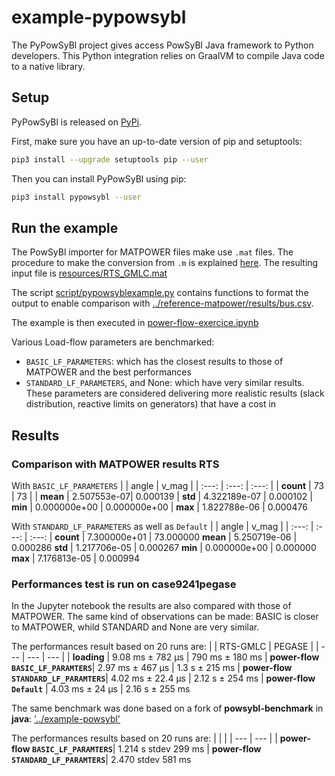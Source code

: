 # example-pypowsybl
The PyPowSyBl project gives access PowSyBl Java framework to Python developers. This Python integration relies on GraalVM to compile Java code to a native library.

## Setup
PyPowSyBl is released on [PyPi](https://pypi.org/project/pypowsybl/).

First, make sure you have an up-to-date version of pip and setuptools:
```bash
pip3 install --upgrade setuptools pip --user
```

Then you can install PyPowSyBl using pip:
```bash
pip3 install pypowsybl --user
```

## Run the example
The PowSyBl importer for MATPOWER files make use `.mat` files. The procedure to make the conversion from `.m` is explained [here](https://www.powsybl.org/pages/documentation/grid/formats/matpower.html).
The resulting input file is [resources/RTS_GMLC.mat](resources/RTS_GMLC.mat)

The script [script/pypowsyblexample.py](script/pypowsyblexample.py) contains functions to format the output to enable comparison with [../reference-matpower/results/bus.csv](../reference-matpower/results/bus.csv).

The example is then executed in [power-flow-exercice.ipynb](power-flow-exercice.ipynb)

Various Load-flow parameters are benchmarked:
- ```BASIC_LF_PARAMETERS```: which has the closest results to those of MATPOWER and the best performances
- ```STANDARD_LF_PARAMETERS```, and None: which have very similar results. These parameters are considered delivering more realistic results (slack distribution, reactive limits on generators) that have a cost in
## Results
### Comparison with MATPOWER results RTS
With ```BASIC_LF_PARAMETERS```
| | angle | v_mag |
| :---: | :---: | :---: |
| **count** | 73 | 73 |
| **mean** | 2.507553e-07| 0.000139
| **std** | 4.322189e-07 | 0.000102
| **min** | 0.000000e+00 | 0.000000e+00
| **max** | 1.822788e-06 | 0.000476

With ```STANDARD_LF_PARAMETERS``` as well as ```Default```
| | angle | v_mag |
| :---: | :---: | :---: |
**count** | 7.300000e+01 | 73.000000
**mean** | 5.250719e-06 | 0.000286
**std** | 1.217706e-05 | 0.000267
**min** | 0.000000e+00 | 0.000000
**max** | 7.176813e-05 | 0.000994

### Performances test is run on case9241pegase
In the Jupyter notebook the results are also compared with those of MATPOWER. The same kind of observations can be made: BASIC is closer to
MATPOWER, whild STANDARD and None are very similar.

The performances result based on 20 runs are:
| | RTS-GMLC | PEGASE |
| --- | --- | --- |
| **loading** | 9.08 ms ± 782 µs | 790 ms ± 180 ms
| **power-flow ```BASIC_LF_PARAMTERS```**| 2.97 ms ± 467 µs | 1.3 s ± 215 ms
| **power-flow ```STANDARD_LF_PARAMTERS```**| 4.02 ms ± 22.4 µs | 2.12 s ± 254 ms
| **power-flow ```Default```** | 4.03 ms ± 24 µs | 2.16 s ± 255 ms


The same benchmark was done based on a fork of **powsybl-benchmark** in **java**: ['../example-powsybl']('../example-powsybl/')

The performances results based on 20 runs are:
| | |
| --- | --- |
| **power-flow ```BASIC_LF_PARAMTERS```**| 1.214 s stdev 299 ms
| **power-flow ```STANDARD_LF_PARAMTERS```**| 2.470 stdev 581 ms
